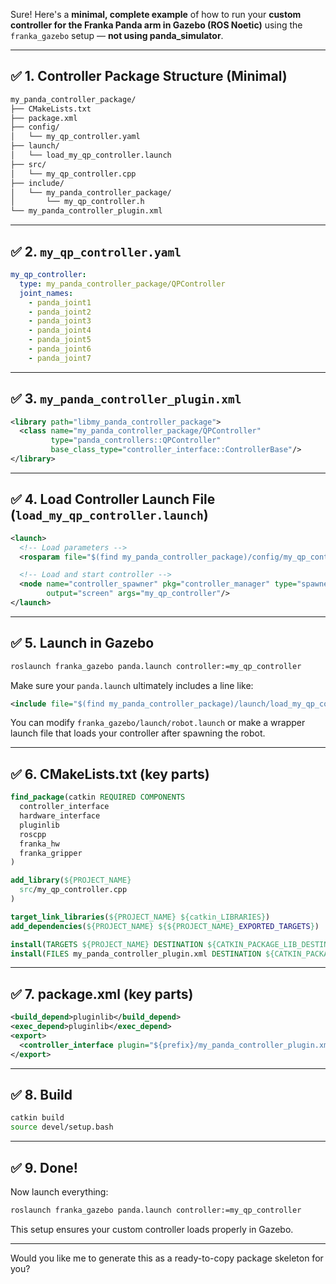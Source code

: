 Sure! Here's a **minimal, complete example** of how to run your **custom controller for the Franka Panda arm in Gazebo (ROS Noetic)** using the `franka_gazebo` setup — **not using panda\_simulator**.

---

## ✅ 1. Controller Package Structure (Minimal)

```bash
my_panda_controller_package/
├── CMakeLists.txt
├── package.xml
├── config/
│   └── my_qp_controller.yaml
├── launch/
│   └── load_my_qp_controller.launch
├── src/
│   └── my_qp_controller.cpp
├── include/
│   └── my_panda_controller_package/
│       └── my_qp_controller.h
└── my_panda_controller_plugin.xml
```

---

## ✅ 2. `my_qp_controller.yaml`

```yaml
my_qp_controller:
  type: my_panda_controller_package/QPController
  joint_names:
    - panda_joint1
    - panda_joint2
    - panda_joint3
    - panda_joint4
    - panda_joint5
    - panda_joint6
    - panda_joint7
```

---

## ✅ 3. `my_panda_controller_plugin.xml`

```xml
<library path="libmy_panda_controller_package">
  <class name="my_panda_controller_package/QPController"
         type="panda_controllers::QPController"
         base_class_type="controller_interface::ControllerBase"/>
</library>
```

---

## ✅ 4. Load Controller Launch File (`load_my_qp_controller.launch`)

```xml
<launch>
  <!-- Load parameters -->
  <rosparam file="$(find my_panda_controller_package)/config/my_qp_controller.yaml" command="load"/>

  <!-- Load and start controller -->
  <node name="controller_spawner" pkg="controller_manager" type="spawner" respawn="false"
        output="screen" args="my_qp_controller"/>
</launch>
```

---

## ✅ 5. Launch in Gazebo

```bash
roslaunch franka_gazebo panda.launch controller:=my_qp_controller
```

Make sure your `panda.launch` ultimately includes a line like:

```xml
<include file="$(find my_panda_controller_package)/launch/load_my_qp_controller.launch"/>
```

You can modify `franka_gazebo/launch/robot.launch` or make a wrapper launch file that loads your controller after spawning the robot.

---

## ✅ 6. CMakeLists.txt (key parts)

```cmake
find_package(catkin REQUIRED COMPONENTS
  controller_interface
  hardware_interface
  pluginlib
  roscpp
  franka_hw
  franka_gripper
)

add_library(${PROJECT_NAME}
  src/my_qp_controller.cpp
)

target_link_libraries(${PROJECT_NAME} ${catkin_LIBRARIES})
add_dependencies(${PROJECT_NAME} ${${PROJECT_NAME}_EXPORTED_TARGETS})

install(TARGETS ${PROJECT_NAME} DESTINATION ${CATKIN_PACKAGE_LIB_DESTINATION})
install(FILES my_panda_controller_plugin.xml DESTINATION ${CATKIN_PACKAGE_SHARE_DESTINATION})
```

---

## ✅ 7. package.xml (key parts)

```xml
<build_depend>pluginlib</build_depend>
<exec_depend>pluginlib</exec_depend>
<export>
  <controller_interface plugin="${prefix}/my_panda_controller_plugin.xml"/>
</export>
```

---

## ✅ 8. Build

```bash
catkin build
source devel/setup.bash
```

---

## ✅ 9. Done!

Now launch everything:

```bash
roslaunch franka_gazebo panda.launch controller:=my_qp_controller
```

This setup ensures your custom controller loads properly in Gazebo.

---

Would you like me to generate this as a ready-to-copy package skeleton for you?
